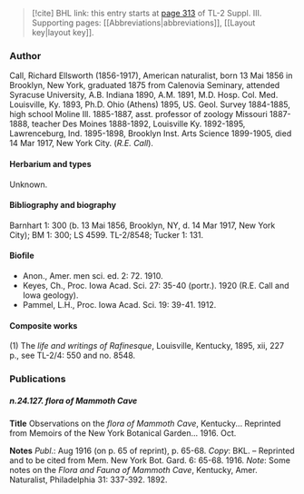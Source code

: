 > [!cite] BHL link: this entry starts at [page 313](https://www.biodiversitylibrary.org/item/103861#page/323/mode/1up) of TL-2 Suppl. III.
> Supporting pages: [[Abbreviations|abbreviations]], [[Layout key|layout key]].

### Author

Call, Richard Ellsworth (1856-1917), American naturalist, born 13 Mai 1856 in Brooklyn, New York, graduated 1875 from Calenovia Seminary, attended Syracuse University, A.B. Indiana 1890, A.M. 1891, M.D. Hosp. Col. Med. Louisville, Ky. 1893, Ph.D. Ohio (Athens) 1895, US. Geol. Survey 1884-1885, high school Moline Ill. 1885-1887, asst. professor of zoology Missouri 1887-1888, teacher Des Moines 1888-1892, Louisville Ky. 1892-1895, Lawrenceburg, Ind. 1895-1898, Brooklyn Inst. Arts Science 1899-1905, died 14 Mar 1917, New York City. (*R.E. Call*).

#### Herbarium and types

Unknown.

#### Bibliography and biography

Barnhart 1: 300 (b. 13 Mai 1856, Brooklyn, NY, d. 14 Mar 1917, New York City); BM 1: 300; LS 4599. TL-2/8548; Tucker 1: 131.

#### Biofile

- Anon., Amer. men sci. ed. 2: 72. 1910.
- Keyes, Ch., Proc. Iowa Acad. Sci. 27: 35-40 (portr.). 1920 (R.E. Call and Iowa geology).
- Pammel, L.H., Proc. Iowa Acad. Sci. 19: 39-41. 1912.

#### Composite works

(1) The *life and writings of Rafinesque*, Louisville, Kentucky, 1895, xii, 227 p., see TL-2/4: 550 and no. 8548.

### Publications

##### n.24.127. flora of Mammoth Cave

**Title**
Observations on the *flora of Mammoth Cave*, Kentucky... Reprinted from Memoirs of the New York Botanical Garden... 1916. Oct.

**Notes**
*Publ*.: Aug 1916 (on p. 65 of reprint), p. 65-68. *Copy*: BKL. – Reprinted and to be cited from Mem. New York Bot. Gard. 6: 65-68. 1916.
*Note*: Some notes on the *Flora and Fauna of Mammoth Cave*, Kentucky, Amer. Naturalist, Philadelphia 31: 337-392. 1892.

